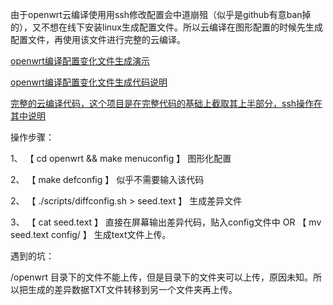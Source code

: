    由于openwrt云编译使用用ssh修改配置会中道崩殂（似乎是github有意ban掉的），又不想在线下安装linux生成配置文件。所以云编译在图形配置的时候先生成配置文件，再使用该文件进行完整的云编译。

[openwrt编译配置变化文件生成演示](https://p3terx.com/archives/build-openwrt-with-github-actions.html)

[openwrt编译配置变化文件生成代码说明](https://github.com/danshui-git/shuoming/blob/master/%E6%9C%AC%E5%9C%B0%E6%8F%90%E5%8F%96.config.md)

[完整的云编译代码，这个项目是在完整代码的基础上截取其上半部分，ssh操作在其中说明](https://github.com/P3TERX/Actions-OpenWrt)

操作步骤：

1、 【 cd openwrt && make menuconfig 】   图形化配置

2、 【 make defconfig 】                  似乎不需要输入该代码

2、 【 ./scripts/diffconfig.sh > seed.text 】   生成差异文件

3、 【 cat seed.text 】 直接在屏幕输出差异代码，贴入config文件中
OR
【 mv seed.text config/ 】  生成text文件上传。

遇到的坑：

/openwrt 目录下的文件不能上传，但是目录下的文件夹可以上传，原因未知。所以把生成的差异数据TXT文件转移到另一个文件夹再上传。

